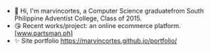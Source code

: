 - 👋 Hi, I'm marvincortes, a Computer Science graduatefrom South Philippine Adventist College, Class of 2015.
- 😘 Recent works/project: an online ecommerce platform. [www.partsman.ph]
- ✨ Site portfolio  https://marvincortes.github.io/portfolio/
  
<!---
marvincortes/marvincortes is a ✨ special ✨ repository because its `README.md` (this file) appears on your GitHub profile.
You can click the Preview link to take a look at your changes.
--->
